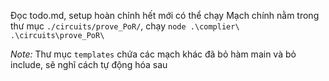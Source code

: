 Đọc todo.md, setup hoàn chỉnh hết mới có thể chạy
Mạch chính nằm trong thư mục `./circuits/prove_PoR/`, chạy `node .\complier\ .\circuits\prove_PoR\`

*Note:* Thư mục `templates` chứa các mạch khác đã bỏ hàm main và bỏ include, sẽ nghĩ cách tự động hóa sau